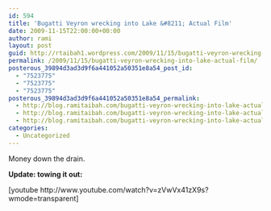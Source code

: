 ```yaml
---
id: 594
title: 'Bugatti Veyron wrecking into Lake &#8211; Actual Film'
date: 2009-11-15T22:00:00+00:00
author: rami
layout: post
guid: http://rtaibah1.wordpress.com/2009/11/15/bugatti-veyron-wrecking-into-lake-actual-film
permalink: /2009/11/15/bugatti-veyron-wrecking-into-lake-actual-film/
posterous_39894d3ad3d9f6a441052a50351e8a54_post_id:
  - "7523775"
  - "7523775"
  - "7523775"
posterous_39894d3ad3d9f6a441052a50351e8a54_permalink:
  - http://blog.ramitaibah.com/bugatti-veyron-wrecking-into-lake-actual-film
  - http://blog.ramitaibah.com/bugatti-veyron-wrecking-into-lake-actual-film
  - http://blog.ramitaibah.com/bugatti-veyron-wrecking-into-lake-actual-film
categories:
  - Uncategorized
---
```

<div class="posterous_bookmarklet_entry">
  <p>
    Money down the drain.
  </p>
  
  <p>
    <strong>Update: towing it out:</strong>
  </p>
  
  <p>
    [youtube http://www.youtube.com/watch?v=zVwVx41zX9s?wmode=transparent]
  </p>
</div>